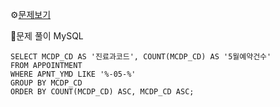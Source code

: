⚙[문제보기](https://school.programmers.co.kr/learn/courses/30/lessons/132202)


🔎문제 풀이
MySQL
```MySQL
SELECT MCDP_CD AS '진료과코드', COUNT(MCDP_CD) AS '5월예약건수'
FROM APPOINTMENT 
WHERE APNT_YMD LIKE '%-05-%'
GROUP BY MCDP_CD
ORDER BY COUNT(MCDP_CD) ASC, MCDP_CD ASC;
```
